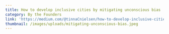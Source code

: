 ```yaml
---
title: How to develop inclusive cities by mitigating unconscious bias
category: By the Founders
link: 'https://medium.com/@tinnaCnielsen/how-to-develop-inclusive-cities-by-mitigating-unconscious-bias-df62a72e0d94'
thumbnail: /images/uploads/mitigating-unconscious-bias.jpeg
---
```


